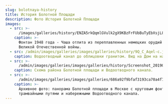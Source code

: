 ```yaml
---
slug: bolotnaya-history
title: История Болотной Площади
description: Фото История Болотной Площади
images:
  - src: >-
      /images/galleries/history/ENZA5rkQqmlGVulk2gX9KBzFrFUbBuTyEbXsjL8gZdtYJBPxuSAjPbP4mKLvMz80BXp_uRzDnsvgHmroF75_kNw6u6kkZB1N7KUuO669hf8S-u1e379to8T_P6H8JGmNSP2LPtQi2jCcqOjPqplKimFa6p7DXNh1UeSeQKXYkFx1kNVtA1-k4ELaK0iTd5QcI61KOKaU36VS3Tls2RDLIQ.jpeg
    caption: >-
      Фонтан 1948 года - Чаша отлита из переплавленных немецких орудий времён
      Великой Отечественной войны.
  - src: /admin/images/galleries/images/galleries/history/9Q_C_Aqel-c.jpg
    caption: Водоотводный канал до облицовки гранитом. Вид на Дом на набережной.
  - src: >-
      /admin/images/galleries/images/galleries/history/Screenshot_20190626_113749.png
    caption: Схема района Болотной площади и Водоотводного канала.
  - src: >-
      /admin/images/galleries/images/galleries/686a92f9bfaf3193ca70a4f7eef1ca4b.jpeg
    caption: >-
      Архивное фото: панорама Болотной площади в Москве с круговым фонтаном,
      трамвайными путями и набережными Водоотводного канала.
---
```


